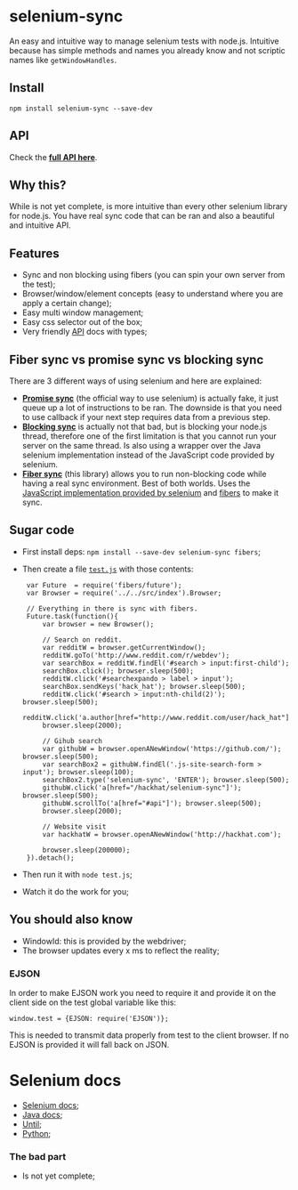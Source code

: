 # selenium-sync

An easy and intuitive way to manage selenium tests with node.js.
Intuitive because has simple methods and names you already know and not
scriptic names like `getWindowHandles`.



## Install

    npm install selenium-sync --save-dev


## API

Check the **[full API here](https://rawgit.com/hackhat/selenium-sync/master/docs/jsduck/index.html)**.

## Why this?

While is not yet complete, is more intuitive than every other selenium
library for node.js. You have real sync code that can be ran and also
a beautiful and intuitive API.



## Features

 - Sync and non blocking using fibers (you can spin your own server from the test);
 - Browser/window/element concepts (easy to understand where you are apply a certain change);
 - Easy multi window management;
 - Easy css selector out of the box;
 - Very friendly [API](https://rawgit.com/hackhat/selenium-sync/master/docs/jsduck/index.html) docs with types; 


## Fiber sync vs promise sync vs blocking sync

There are 3 different ways of using selenium and here are explained:

 - [**Promise sync**](https://code.google.com/p/selenium/wiki/WebDriverJs) (the official way to use selenium) is actually fake, it just queue up a lot of instructions to be ran. The downside is that you need to use callback if your next step requires data from a previous step. 
 - [**Blocking sync**](https://github.com/jsdevel/webdriver-sync) is actually not that bad, but is blocking your node.js thread, therefore one of the first limitation is that you cannot run your server on the same thread. Is also using a wrapper over the Java selenium implementation instead of the JavaScript code provided by selenium.
 - [**Fiber sync**](https://github.com/hackhat/selenium-sync) (this library) allows you to run non-blocking code while having a real sync environment. Best of both worlds. Uses the [JavaScript implementation provided by selenium](https://code.google.com/p/selenium/wiki/WebDriverJs) and [fibers](https://github.com/laverdet/node-fibers) to make it sync.



## Sugar code

 - First install deps: `npm install --save-dev selenium-sync fibers`;

 - Then create a file [`test.js`](./examples/readme/test.js) with those contents:



        var Future  = require('fibers/future');
        var Browser = require('../../src/index').Browser;

        // Everything in there is sync with fibers.
        Future.task(function(){
            var browser = new Browser();

            // Search on reddit.
            var redditW = browser.getCurrentWindow();
            redditW.goTo('http://www.reddit.com/r/webdev');
            var searchBox = redditW.findEl('#search > input:first-child');
            searchBox.click(); browser.sleep(500);
            redditW.click('#searchexpando > label > input');
            searchBox.sendKeys('hack_hat'); browser.sleep(500);
            redditW.click('#search > input:nth-child(2)'); browser.sleep(500);
            redditW.click('a.author[href="http://www.reddit.com/user/hack_hat"]');
            browser.sleep(2000);

            // Gihub search
            var githubW = browser.openANewWindow('https://github.com/'); browser.sleep(500);
            var searchBox2 = githubW.findEl('.js-site-search-form > input'); browser.sleep(100);
            searchBox2.type('selenium-sync', 'ENTER'); browser.sleep(500);
            githubW.click('a[href="/hackhat/selenium-sync"]'); browser.sleep(500);
            githubW.scrollTo('a[href="#api"]'); browser.sleep(500);
            browser.sleep(2000);

            // Website visit
            var hackhatW = browser.openANewWindow('http://hackhat.com');

            browser.sleep(200000);
        }).detach();



 - Then run it with `node test.js`;

 - Watch it do the work for you;



## You should also know

 - WindowId: this is provided by the webdriver;
 - The browser updates every x ms to reflect the reality;


### EJSON

In order to make EJSON work you need to require it and provide it on the client side
on the test global variable like this:

    window.test = {EJSON: require('EJSON')};

This is needed to transmit data properly from test to the client browser. If no EJSON is provided it will fall back on JSON.

# Selenium docs

 - [Selenium docs](http://selenium.googlecode.com/git/docs/api/javascript/class_webdriver_WebDriver.html);
 - [Java docs](http://selenium.googlecode.com/git/docs/api/java/org/openqa/selenium/package-summary.html);
 - [Until](http://selenium.googlecode.com/git/docs/api/javascript/source/lib/webdriver/until.js.src.html);
 - [Python](http://selenium-python.readthedocs.org/api.html#selenium.webdriver.remote.webdriver.WebDriver.current_window_handle);



### The bad part

 - Is not yet complete;
